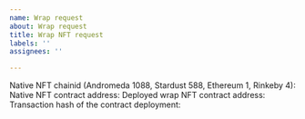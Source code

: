 ```yaml
---
name: Wrap request
about: Wrap request
title: Wrap NFT request
labels: ''
assignees: ''

---
```


Native NFT chainid (Andromeda 1088, Stardust 588, Ethereum 1, Rinkeby 4):
Native NFT contract address:
Deployed wrap NFT contract address:
Transaction hash of the contract deployment:

